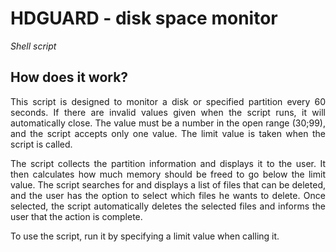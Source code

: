 <h1> HDGUARD - disk space monitor </h1>
<p><i>Shell script</i></p>

<h2>How does it work?</h2>
<p align="justify">
This script is designed to monitor a disk or specified partition every 60 seconds. If there are invalid values given when the script runs, it will automatically close. The value must be a number in the open range (30;99), and the script accepts only one value. The limit value is taken when the script is called.</p>
<p align="justify">
The script collects the partition information and displays it to the user. It then calculates how much memory should be freed to go below the limit value. The script searches for and displays a list of files that can be deleted, and the user has the option to select which files he wants to delete. Once selected, the script automatically deletes the selected files and informs the user that the action is complete. </p>
<p align="justify">
To use the script, run it by specifying a limit value when calling it.</p>

